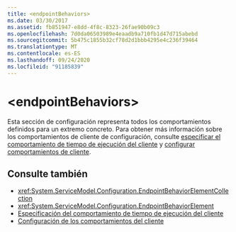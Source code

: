 ```yaml
---
title: <endpointBehaviors>
ms.date: 03/30/2017
ms.assetid: fb851947-e8dd-4f8c-8323-26fae90b09c3
ms.openlocfilehash: 7d0da06503989e4eaadb9a710fb1d47d715abebd
ms.sourcegitcommit: 5b475c1855b32cf78d2d1bbb4295e4c236f39464
ms.translationtype: MT
ms.contentlocale: es-ES
ms.lasthandoff: 09/24/2020
ms.locfileid: "91185839"
---
```

# \<endpointBehaviors>

Esta sección de configuración representa todos los comportamientos definidos para un extremo concreto. Para obtener más información sobre los comportamientos de cliente de configuración, consulte [especificar el comportamiento de tiempo de ejecución del cliente](../../../wcf/specifying-client-run-time-behavior.md) y [configurar comportamientos de cliente](../../../wcf/configuring-client-behaviors.md).  
  
## <a name="see-also"></a>Consulte también

- <xref:System.ServiceModel.Configuration.EndpointBehaviorElementCollection>
- <xref:System.ServiceModel.Configuration.EndpointBehaviorElement>
- [Especificación del comportamiento de tiempo de ejecución del cliente](../../../wcf/specifying-client-run-time-behavior.md)
- [Configuración de los comportamientos del cliente](../../../wcf/configuring-client-behaviors.md)
